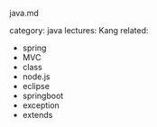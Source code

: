 java.md 

category: java
lectures: Kang
related:
- spring
- MVC
- class
- node.js
- eclipse
- springboot
- exception
- extends
